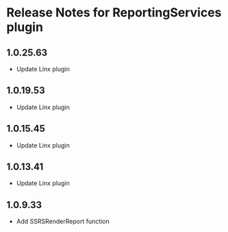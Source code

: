 # Release Notes for ReportingServices plugin

<a id="1_0_25_63"></a>
## 1.0.25.63
- Update Linx plugin

<a id="1_0_19_53"></a>
## 1.0.19.53
- Update Linx plugin

<a id="1_0_15_45"></a>
## 1.0.15.45
- Update Linx plugin

<a id="1_0_13_41"></a>
## 1.0.13.41
- Update Linx plugin

<a id="1_0_9_33"></a>
## 1.0.9.33
- Add SSRSRenderReport function